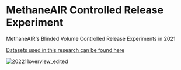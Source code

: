 # MethaneAIR Controlled Release Experiment 
MethaneAIR's Blinded Volume Controlled Release Experiments in 2021

[Datasets used in this research can be found here](https://drive.google.com/drive/folders/1Xg57yA2dFUpWyzNnZoe-Px13pd4NpnWq?usp=share_link)


![202211overview_edited](https://user-images.githubusercontent.com/31904333/234888223-c1c171b5-d9c8-426f-bc72-3c479c5d2e02.png)
